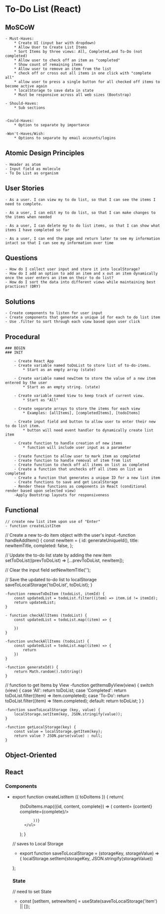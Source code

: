 # To-Do List (React)

## MoSCoW

    - Must-Haves: 
        * Create UI (input bar with dropdown)
        * Allow User to Create List Items
        * Sort Items by three views: All, Completed,and To-Do (not completed)
        * Allow user to check off an item as "completed"
        * Show count of remaining items
        * Allow user to remove an item from the list
        * check off or cross out all items in one click with "complete all"
        * allow user to press a single button for all checked off items to become active again
        * localStorage to save data in state
        * Must be responsive across all web sizes (Bootstrap)

    - Should-Haves: 
        * Sub sections


    -Could-Haves:
        * Option to separate by importance

    -Won't-Haves/Wish:
        * Options to separate by email accounts/logins 

## Atomic Design Principles
    - Header as atom
    - Input field as molecule
    - To Do List as organism


## User Stories
    - As a user. I can view my to do list, so that I can see the items I need to complete.
    
    - As a user, I can edit my to do list, so that I can make changes to the items when needed

    - As a user, I can delete my to do list items, so that I can show what items I have completed so far

    - As a user, I can end the page and return later to see my information intact so that I can see my information over time


## Questions
    - How do I collect user input and store it into localStorage?
    - How do I add an option to add an item and x out an item dynamically once the user enters an item on their to do list?
    - How do I sort the data into different views while maintaining best practices? (DRY)


## Solutions
    - Create components to listen for user input
    - Create components that generate a unique id for each to do list item
    - Use .filter to sort through each view based upon user click


## Procedural
    ### BEGIN
    ### INIT

        - Create React App
        - Create variable named toDoList to store list of to-do-items. 
            * Start as an empty array (state)

        - Create variable named newItem to store the value of a new item entered by the user
            * Start as an empty string. (state)

        - Create variable named View to keep track of current view.
            * Start as "All"

        - Create separate arrays to store the items for each view
            * Examples: [allItems], [completedItems], [todoItems]
            
        - Create input field and button to allow user to enter their new to do list item.
            * button will need event handler to dynamically create list item

        - Create function to handle creation of new items
            * function will include user input as a parameter
        
        - Create function to allow user to mark item as completed
        - Create function to handle removal of item from list
        - Create function to check off all items on list as completed
        - Create a function that unchecks off all items on list as completed
        - Create a function that generates a unique ID for a new list item
        - Create functions to save and get LocalStorage
        - Render these functions as components in React (conditional render based upon selected view)
        -Apply Bootstrap layouts for responsiveness

## Functional
    // create new list item upon use of "Enter"
    - function createListItem

  // Create a new to-do item object with the user's input
    -function handleAddItem() {
  const newItem = {
    id: generateUniqueId(),
    title: newItemTitle,
    completed: false,
  };

  // Update the to-do list state by adding the new item
  setToDoList((prevToDoList) => [...prevToDoList, newItem]);

  // Clear the input field
  setNewItemTitle('');

  // Save the updated to-do list to localStorage
  saveToLocalStorage('toDoList', toDoList);
}


    -function removeToDoItem (todoList, itemId) {
        const updatedList = todoList.filter((item) => item.id != itemId);
        return updatedList;
    }

    - function checkAllItems (todoList) {
        const updatedList = todoList.map((item) => {
            
        })
    }

    -function uncheckAllItems (todoList) {
        const updatedList = todoList.map((item) => {
            return
        })
    }

    -function generateId() {
        return Math.random().toString()
    }

// function to get Items by View
    -function getItemsByView(view) {
  switch (view) {
    case 'All':
      return toDoList;
    case 'Completed':
      return toDoList.filter((item) => item.completed);
    case 'To-Do':
      return toDoList.filter((item) => !item.completed);
    default:
      return toDoList;
  }
}


    -function saveToLocalStorage (key, value) {
        localStorage.setItem(key, JSON.stringify(value));
    }

    -function getLocalStorage(key) {
        const value = localStorage.getItem(key);
        return value ? JSON.parse(value) : null;
    }


## Object-Oriented



## React

### Components
- export function createListItem ({ toDoItems }) {
    return(
        <ul>
            {toDoItems.map(({id, content, complete}) => (
                <Item id={id}> content= {content} complete={complete}/>

            ))}
        </ul>
    );
}

// saves to Local Storage
- export function saveToLocalStorage = (storageKey, storageValue) => {
    localStorage.setItem(storageKey, JSON.stringify(storageValue))


};


### State
// need to set State
- const [setItem, setnewItem] = useState(saveToLocalStorage('item') || []);
